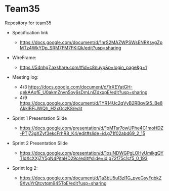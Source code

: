 # Team35
Repository for team35
- Specification link
  - https://docs.google.com/document/d/1nrS2MAZWPSWsENRKsygZpMTz4WkYDp_SRM7FM7FKiQk/edit?usp=sharing
- WireFrame: 
  - https://54nhg7.axshare.com/#id=c8nuyp&p=login_page&g=1
- Meeting log:
  - 4/3 https://docs.google.com/document/d/1rXEYatGH-qekAAofE_U0akmZnvn5oy6sDmLnlZdxxpE/edit?usp=sharing
  - 4/9 https://docs.google.com/document/d/1YR14Uc2qVyB2RBqvSt5_Be8AkklBFjJWQh_H2xGczK8/edit
  
- Sprint 1 Presentation Slide
  - https://docs.google.com/presentation/d/1pMTsr7owUPhe4C1moHDZ-PTj73gXZyf3ekcFrhR8_K4/edit#slide=id.g71f02abd69_2_15
  
- Sprint 2 Presentation Slide
  - https://docs.google.com/presentation/d/1osiNDWGPgLOHyUmikgQYTldXcXXjZY5gN4PjtaHD29o/edit#slide=id.g72f75c1cf5_0_193
- Sprint log 2:
  - https://docs.google.com/document/d/1a3bU5uI3zI1G_pveGsyFqbkZ9XvuYrQtcvtqm945ToE/edit?usp=sharing

